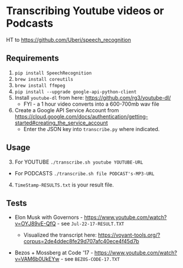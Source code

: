 # Transcribing Youtube videos or Podcasts

HT to https://github.com/Uberi/speech_recognition

## Requirements
1. `pip install SpeechRecognition`
2. `brew install coreutils`
3. `brew install ffmpeg`
4. `pip install --upgrade google-api-python-client`
5. Install `youtube-dl` from here: https://github.com/rg3/youtube-dl/
   * FYI - a 1 hour video converts into a 600-700mb wav file
6. Create a Google API Service Account from https://cloud.google.com/docs/authentication/getting-started#creating_the_service_account
   * Enter the JSON key into `transcribe.py` where indicated.
   
## Usage

3.  For YOUTUBE `./transcribe.sh youtube YOUTUBE-URL`
   * For PODCASTS `./transcribe.sh file PODCAST's-MP3-URL `

4. `TimeStamp-RESULTS.txt` is your result file.


## Tests

* Elon Musk with Governors - https://www.youtube.com/watch?v=OYJ89vE-QfQ - see `Jul-22-17-RESULT.TXT`
   * Visualized the transcript here: https://voyant-tools.org/?corpus=2de4ddec8fe29d707afc40ece4f45d7b

* Bezos + Mossberg at Code '17 - https://www.youtube.com/watch?v=VAM6b0UkEYw - see `BEZOS-CODE-17.TXT`
